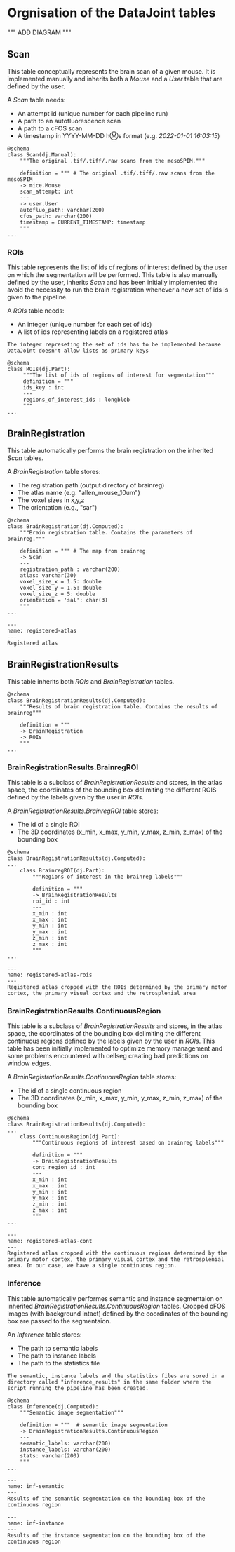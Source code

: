 # Orgnisation of the DataJoint tables

"""
ADD DIAGRAM
"""

## Scan

This table conceptually represents the brain scan of a given mouse. It is implemented manually and inherits both a *Mouse* and a *User* table that are defined by the user.

A *Scan* table needs:
- An attempt id (unique number for each pipeline run)
- A path to an autofluorescence scan
- A path to a cFOS scan
- A timestamp in YYYY-MM-DD h:m:s format (e.g. *2022-01-01 16:03:15*)

```
@schema
class Scan(dj.Manual):
    """The original .tif/.tiff/.raw scans from the mesoSPIM."""

    definition = """ # The original .tif/.tiff/.raw scans from the mesoSPIM
    -> mice.Mouse
    scan_attempt: int
    ---
    -> user.User
    autofluo_path: varchar(200)
    cfos_path: varchar(200)
    timestamp = CURRENT_TIMESTAMP: timestamp
    """
...
```

### ROIs

This table represents the list of ids of regions of interest defined by the user on which the segmentation will be performed. This table is also manually defined by the user, inherits *Scan* and has been initially implemented the avoid the necessity to run the brain registration whenever a new set of ids is given to the pipeline.

A *ROIs* table needs:
- An integer (unique number for each set of ids)
- A list of ids representing labels on a registered atlas

```{note}
The integer represeting the set of ids has to be implemented because DataJoint doesn't allow lists as primary keys
```

```
@schema
class ROIs(dj.Part):
     """The list of ids of regions of interest for segmentation"""
     definition = """
     ids_key : int
     ---
     regions_of_interest_ids : longblob
     """
...
```

## BrainRegistration

This table automatically performs the brain registration on the inherited *Scan* tables.

A *BrainRegistration* table stores:
- The registration path (output directory of brainreg)
- The atlas name (e.g. "allen_mouse_10um")
- The voxel sizes in x,y,z
- The orientation (e.g., "sar")

```
@schema
class BrainRegistration(dj.Computed):
    """Brain registration table. Contains the parameters of brainreg."""

    definition = """ # The map from brainreg
    -> Scan
    ---
    registration_path : varchar(200)
    atlas: varchar(30)
    voxel_size_x = 1.5: double
    voxel_size_y = 1.5: double
    voxel_size_z = 5: double
    orientation = 'sal': char(3)
    """
...
```

```{figure} ./images/atlas.png
---
name: registered-atlas
---
Registered atlas
```

## BrainRegistrationResults

This table inherits both *ROIs* and *BrainRegistration* tables.

```
@schema
class BrainRegistrationResults(dj.Computed):
    """Results of brain registration table. Contains the results of brainreg"""

    definition = """
    -> BrainRegistration
    -> ROIs
    """
...
```

### BrainRegistrationResults.BrainregROI

This table is a subclass of *BrainRegistrationResults* and stores, in the atlas space, the coordinates of the bounding box delimiting the different ROIS defined by the labels given by the user in *ROIs*.

A *BrainRegistrationResults.BrainregROI* table stores:
- The id of a single ROI
- The 3D coordinates (x_min, x_max, y_min, y_max, z_min, z_max) of the bounding box

```
@schema
class BrainRegistrationResults(dj.Computed):
...
    class BrainregROI(dj.Part):
        """Regions of interest in the brainreg labels"""

        definition = """
        -> BrainRegistrationResults
        roi_id : int
        ---
        x_min : int
        x_max : int
        y_min : int
        y_max : int
        z_min : int
        z_max : int
        """
...
```

```{figure} ./images/atlas_roi.png
---
name: registered-atlas-rois
---
Registered atlas cropped with the ROIs determined by the primary motor cortex, the primary visual cortex and the retrosplenial area
```

### BrainRegistrationResults.ContinuousRegion

This table is a subclass of *BrainRegistrationResults* and stores, in the atlas space, the coordinates of the bounding box delimiting the different continuous regions defined by the labels given by the user in *ROIs*. This table has been initially implemented to optimize memory management and some problems encountered with cellseg creating bad predictions on window edges.

A *BrainRegistrationResults.ContinuousRegion* table stores:
- The id of a single continuous region
- The 3D coordinates (x_min, x_max, y_min, y_max, z_min, z_max) of the bounding box

```
@schema
class BrainRegistrationResults(dj.Computed):
...
    class ContinuousRegion(dj.Part):
        """Continuous regions of interest based on brainreg labels"""

        definition = """
        -> BrainRegistrationResults
        cont_region_id : int
        ---
        x_min : int
        x_max : int
        y_min : int
        y_max : int
        z_min : int
        z_max : int
        """
...
```

```{figure} ./images/atlas_cont.png
---
name: registered-atlas-cont
---
Registered atlas cropped with the continuous regions determined by the primary motor cortex, the primary visual cortex and the retrosplenial area. In our case, we have a single continuous region.
```

### Inference

This table automatically performes semantic and instance segmentaion on inherited *BrainRegistrationResults.ContinuousRegion* tables. Cropped cFOS images (with background intact) defined by the coordinates of the bounding box are passed to the segmentaion.

An *Inference* table stores:
- The path to semantic labels
- The path to instance labels
- The path to the statistics file

```{note}
The semantic, instance labels and the statistics files are sored in a directory called "inference_results" in the same folder where the script running the pipeline has been created.
```

```
@schema
class Inference(dj.Computed):
    """Semantic image segmentation"""

    definition = """  # semantic image segmentation
    -> BrainRegistrationResults.ContinuousRegion
    ---
    semantic_labels: varchar(200)
    instance_labels: varchar(200)
    stats: varchar(200)
    """
...
```

```{figure} ./images/semantic.png
---
name: inf-semantic
---
Results of the semantic segmentation on the bounding box of the continuous region
```

```{figure} ./images/instance.png
---
name: inf-instance
---
Results of the instance segmentation on the bounding box of the continuous region
```
